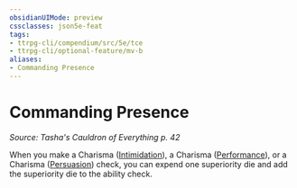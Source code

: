 ```yaml
---
obsidianUIMode: preview
cssclasses: json5e-feat
tags:
- ttrpg-cli/compendium/src/5e/tce
- ttrpg-cli/optional-feature/mv-b
aliases:
- Commanding Presence
---
```

# Commanding Presence
*Source: Tasha's Cauldron of Everything p. 42*  

When you make a Charisma ([Intimidation](/3-Mechanics/CLI/Rules/skills.md#Intimidation)), a Charisma ([Performance](/3-Mechanics/CLI/Rules/skills.md#Performance)), or a Charisma ([Persuasion](/3-Mechanics/CLI/Rules/skills.md#Persuasion)) check, you can expend one superiority die and add the superiority die to the ability check.